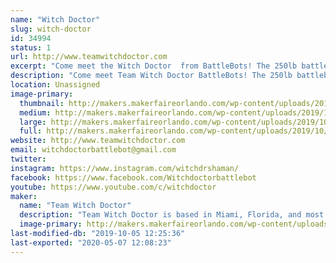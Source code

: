 ```yaml
---
name: "Witch Doctor"
slug: witch-doctor
id: 34994
status: 1
url: http://www.teamwitchdoctor.com
excerpt: "Come meet the Witch Doctor  from BattleBots! The 250lb battlebot will be showing off its battle scars while Andrea, Mike, and Paul will be available for questions throughout the day."
description: "Come meet Team Witch Doctor BattleBots! The 250lb battlebot  will be showing off its battle scars while Andrea, Mike, and Paul will be available for questions throughout the weekend."
location: Unassigned
image-primary:
  thumbnail: http://makers.makerfaireorlando.com/wp-content/uploads/2019/10/Witch-Doctor-Team-S2019-150x150.jpg
  medium: http://makers.makerfaireorlando.com/wp-content/uploads/2019/10/Witch-Doctor-Team-S2019-300x200.jpg
  large: http://makers.makerfaireorlando.com/wp-content/uploads/2019/10/Witch-Doctor-Team-S2019-1024x683.jpg
  full: http://makers.makerfaireorlando.com/wp-content/uploads/2019/10/Witch-Doctor-Team-S2019.jpg
website: http://www.teamwitchdoctor.com
email: witchdoctorbattlebot@gmail.com
twitter: 
instagram: https://www.instagram.com/witchdrshaman/
facebook: https://www.facebook.com/Witchdoctorbattlebot
youtube: https://www.youtube.com/c/witchdoctor
maker:
  name: "Team Witch Doctor"
  description: "Team Witch Doctor is based in Miami, Florida, and most recently competed in BattleBots on ABC with their multi-bot Witch Doctor and Shaman. The team has been competing combat robots ranging from 150 grams to 250 pounds for the last 10+ years."
  image-primary: http://makers.makerfaireorlando.com/wp-content/uploads/2019/07/Witch-Doctor-Team-S2019-1024x683.jpg
last-modified-db: "2019-10-05 12:25:36"
last-exported: "2020-05-07 12:08:23"
---
```

